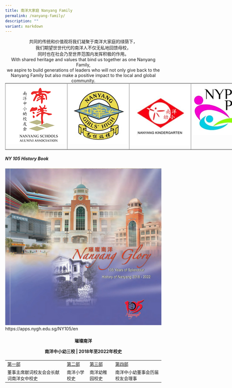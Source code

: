 ```yaml
---
title: 南洋大家庭 Nanyang Family
permalink: /nanyang-family/
description: ""
variant: markdown
---
```

<center>共同的传统和价值观将我们凝聚于南洋大家庭的绿荫下，<br>我们期望世世代代的南洋人不仅无私地回馈母校，<br>同时也在社会乃至世界范围内发挥积极的作用。</center>

  <center>With shared heritage and values that bind us together as one Nanyang Family, <br>we aspire to build generations of leaders who will not only give back to the Nanyang Family but also make a positive impact to the local and global community.</center>
	
<style type="text/css">
.tg  {border-collapse:collapse;border-spacing:0;margin:0px auto;}
.tg td{border-color:black;border-style:solid;border-width:1px;font-family:Arial, sans-serif;font-size:14px;
  overflow:hidden;padding:10px 5px;word-break:normal;}
.tg th{border-color:black;border-style:solid;border-width:1px;font-family:Arial, sans-serif;font-size:14px;
  font-weight:normal;overflow:hidden;padding:10px 5px;word-break:normal;}
.tg .tg-0pky{border-color:inherit;text-align:left;vertical-align:top}
.tg .tg-0lax{text-align:left;vertical-align:top}
</style>
<table class="tg" style="undefined;table-layout: fixed; width: 800px">
<colgroup>
<col style="width: 200px">
<col style="width: 200px">
<col style="width: 200px">
<col style="width: 200px">
</colgroup>
<tbody>
  <tr>
    <td class="tg-0pky"><a href="https://www.nanyang.org.sg/" target="_blank"> 
          <img src="/images/nsaa1.jpg"></a></td>
    <td class="tg-0pky"><a href="https://www.nygh.edu.sg/" target="_blank"> 
          <img src="/images/nygh%20logo.jpg"></a>
</td>
    <td class="tg-0pky"><a href="http://www.nanyangkindergarten.com/home.html" target="_blank"> 
          <img src="/images/nyk.png"></a>
</td>
    <td class="tg-0pky"><a href="https://www.nypspta.com/" target="_blank"> 
          <img src="/images/pta%20logo.jpg"></a>
</td>
  </tr>
</tbody>
</table>

<p>

</p><h5>NY 105 History Book</h5>
<a href="https://apps.nygh.edu.sg/NY105/en">  
    <img alt="Clickable Image" src="/images/nanyang_glory.png">  
</a>
<br>
https://apps.nygh.edu.sg/NY105/en

<center><h4> 
璀璨南洋

南洋中小幼三校 | 2018年至2022年校史</h4></center>

<table>
    <tbody><tr>
    <td><a href="https://apps.nygh.edu.sg/NY105/zh/1">第一部</a></td>
    <td><a href="https://apps.nygh.edu.sg/NY105/zh/2">第二部</a></td>
    <td><a href="https://apps.nygh.edu.sg/NY105/zh/3">第三部</a></td>
    <td><a href="https://apps.nygh.edu.sg/NY105/zh/4">第四部</a></td>
  </tr>
  <tr>
    <td>董事主席献词校友会会长献词南洋女中校史</td>
    <td>南洋小学校史</td>
    <td>南洋幼稚园校史</td>
    <td>南洋中小幼董事会历届校友会理事</td>
  </tr>
</tbody></table>












